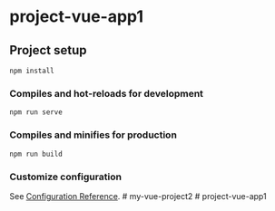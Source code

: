 # project-vue-app1

## Project setup
```
npm install
```

### Compiles and hot-reloads for development
```
npm run serve
```

### Compiles and minifies for production
```
npm run build
```

### Customize configuration
See [Configuration Reference](https://cli.vuejs.org/config/).
#   m y - v u e - p r o j e c t 2  
 #   p r o j e c t - v u e - a p p 1  
 